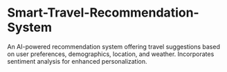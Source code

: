 # Smart-Travel-Recommendation-System
An AI-powered recommendation system offering travel suggestions based on user preferences, demographics, location, and weather. Incorporates sentiment analysis for enhanced personalization.
